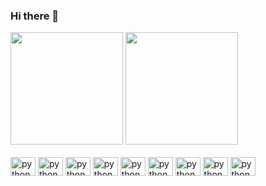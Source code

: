 ### Hi there 👋

<div>
  <img height="180em" src="https://github-readme-stats.vercel.app/api?username=ryanoliveir&show_icons=true&theme=github_dark">
  <img height="180em" src="https://github-readme-stats.vercel.app/api/top-langs/?username=ryanoliveir&layout=compact&theme=github_dark">
</div><br>

<div style="display: inline-block">
  <img align="center" alt="python" height="30" width="40" src="https://cdn.jsdelivr.net/gh/devicons/devicon/icons/python/python-original.svg" />
  <img align="center" alt="python" height="30" width="40" src="https://cdn.jsdelivr.net/gh/devicons/devicon/icons/cplusplus/cplusplus-original.svg" />
  <img align="center" alt="python" height="30" width="40" src="https://cdn.jsdelivr.net/gh/devicons/devicon/icons/c/c-original.svg" />
  <img align="center" alt="python" height="30" width="40" src="https://cdn.jsdelivr.net/gh/devicons/devicon/icons/html5/html5-original.svg" />
  <img align="center" alt="python" height="30" width="40" src="https://cdn.jsdelivr.net/gh/devicons/devicon/icons/css3/css3-original.svg" />
  <img align="center" alt="python" height="30" width="40" src="https://cdn.jsdelivr.net/gh/devicons/devicon/icons/javascript/javascript-original.svg" />
  <img align="center" alt="python" height="30" width="40" src="https://cdn.jsdelivr.net/gh/devicons/devicon/icons/vuejs/vuejs-original.svg" />
  <img align="center" alt="python" height="30" width="40" src="https://cdn.jsdelivr.net/gh/devicons/devicon/icons/react/react-original.svg" />
  <img align="center" alt="python" height="30" width="40" src="https://cdn.jsdelivr.net/gh/devicons/devicon/icons/nodejs/nodejs-original.svg" />
</div>
<br>


<!--
**ryanoliveir/ryanoliveir** is a ✨ _special_ ✨ repository because its `README.md` (this file) appears on your GitHub profile.

Here are some ideas to get you started:

- 🔭 I’m currently working on ...
- 🌱 I’m currently learning ...
- 👯 I’m looking to collaborate on ...
- 🤔 I’m looking for help with ...
- 💬 Ask me about ...
- 📫 How to reach me: ...
- 😄 Pronouns: ...
- ⚡ Fun fact: ...
[![Readme Card](https://github-readme-stats.vercel.app/api/pin/?username=ryanoliveir&repo=ryanoliveir&theme=github_dark)](https://github.com/ryanoliveir/github-readme-stats) 


-->
